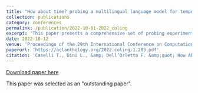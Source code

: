 ```yaml
---
title: "How about time? probing a multilingual language model for temporal relations"
collection: publications
category: conferences 
permalink: /publication/2022-10-01-2022_coling
excerpt: 'This paper presents a comprehensive set of probing experiments using a multilingual language model, XLM-R, for temporal relation classification between events in four languages. Results show an advantage of contextualized embeddings over static ones and a detrimen-tal role of sentence level embeddings. While obtaining competitive results against state-of-the-art systems, our probes indicate a lack of suitable encoded information to properly address this task.'
date: 2022-10-12
venue: 'Proceedings of the 29th International Conference on Computational Linguistics (COLING)'
paperurl: 'https://aclanthology.org/2022.coling-1.283.pdf'
citation: 'Caselli T., Dini L., &amp; Dell’Orletta F. &amp;quot; How About Time? Probing a Multilingual Language Model for Temporal Relations &amp;quot; <i>In Proceedings of the 29th International Conference on Computational Linguistics (COLING 2022) </i>'
---
```


<a href='https://aclanthology.org/2022.coling-1.283.pdf'>Download paper here</a>

This paper was selected as an "outstanding paper". 